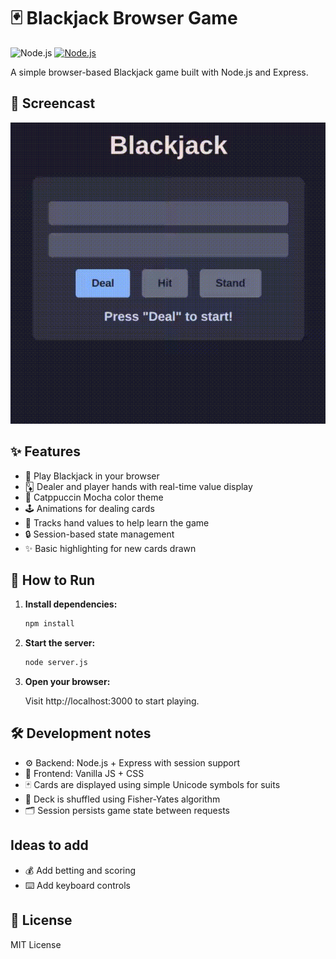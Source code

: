 # 🃏 Blackjack Browser Game

![Node.js](https://img.shields.io/badge/Node.js-339933?style=flat&logo=node.js&logoColor=white) [![Node.js](https://img.shields.io/badge/Node.js-22.15.1-brightgreen)](https://nodejs.org/)

A simple browser-based Blackjack game built with Node.js and Express.

## 🎥 Screencast

![screencast](screencast.gif)

## ✨ Features

- 🎲 Play Blackjack in your browser
- 🃍 Dealer and player hands with real-time value display
- 🎨 Catppuccin Mocha color theme
- 🕹️ Animations for dealing cards
- 🧠 Tracks hand values to help learn the game
- 🔒 Session-based state management
- ✨ Basic highlighting for new cards drawn

## 🚀 How to Run

1. **Install dependencies:**

   ```bash
   npm install
   ```
2. **Start the server:**
   ```bash
   node server.js
   ```
3. **Open your browser:**

   Visit http://localhost:3000 to start playing.

## 🛠️ Development notes
- ⚙️ Backend: Node.js + Express with session support
- 🎨 Frontend: Vanilla JS + CSS
- 🃏 Cards are displayed using simple Unicode symbols for suits
- 🔀 Deck is shuffled using Fisher-Yates algorithm
- 🗂️ Session persists game state between requests

## Ideas to add
- 💰 Add betting and scoring
- ⌨️ Add keyboard controls

## 📄 License
MIT License